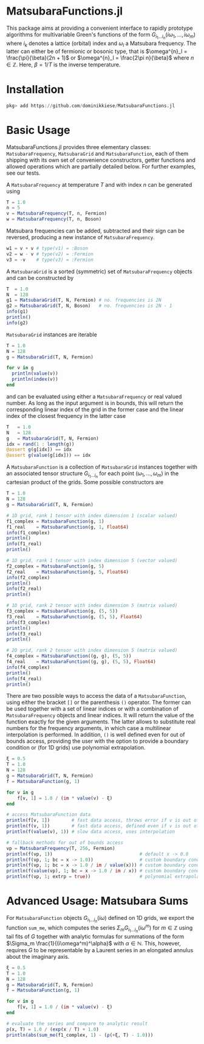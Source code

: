 # MatsubaraFunctions.jl

This package aims at providing a convenient interface to rapidly prototype algorithms for multivariable Green's functions of the form $G_{i_1 ... i_n}(i\omega_1, ..., i\omega_m)$ where $i_k$ denotes a lattice (orbital) index and $\omega_l$ a Matsubara frequency. The latter can either be of fermionic or bosonic type, that is $\omega^{n}_l = \frac{\pi}{\beta}(2n + 1)$ or $\omega^{n}_l = \frac{2\pi n}{\beta}$ where $n \in \mathbb{Z}$. Here, $\beta = 1/ T$ is the inverse temperature.


# Installation

```julia
pkg> add https://github.com/dominikkiese/MatsubaraFunctions.jl
```


# Basic Usage 

MatsubaraFunctions.jl provides three elementary classes: `MatsubaraFrequency`, `MatsubaraGrid` and `MatsubaraFunction`, each of them shipping with its own set of convenience constructors, getter functions and allowed operations which are partially detailed below. For further examples, see our tests. <br /> 


A `MatsubaraFrequency` at temperature $T$ and with index $n$ can be generated using

```julia
T = 1.0
n = 5
v = MatsubaraFrequency(T, n, Fermion)
w = MatsubaraFrequency(T, n, Boson) 
```

Matsubara frequencies can be added, subtracted and their sign can be reversed, producing a new instance of `MatsubaraFrequency`.

```julia
w1 = v + v # type(v1) = :Boson
v2 = w - v # type(v2) = :Fermion
v3 = -v    # type(v3) = :Fermion 
```


A `MatsubaraGrid` is a sorted (symmetric) set of `MatsubaraFrequency` objects and can be constructed by

```julia
T  = 1.0
N  = 128
g1 = MatsubaraGrid(T, N, Fermion) # no. frequencies is 2N
g2 = MatsubaraGrid(T, N, Boson)   # no. frequencies is 2N - 1
info(g1)
println()
info(g2)
```

`MatsubaraGrid` instances are iterable

```julia
T = 1.0
N = 128
g = MatsubaraGrid(T, N, Fermion)

for v in g
  println(value(v)) 
  println(index(v))
end
```

and can be evaluated using either a `MatsubaraFrequency` or real valued number. As long as the input argument is in bounds, this will return the corresponding linear index of the grid in the former case and the linear index of the closest frequency in the latter case 

```julia
T   = 1.0
N   = 128
g   = MatsubaraGrid(T, N, Fermion)
idx = rand(1 : length(g))
@assert g(g[idx]) == idx 
@assert g(value(g[idx])) == idx 
```


A `MatsubaraFunction` is a collection of `MatsubaraGrid` instances together with an associated tensor structure $G_{i_1...i_n}$ for each point $(\omega_1, ..., \omega_m)$ in the cartesian product of the grids. Some possible constructors are

```julia
T = 1.0
N = 128
g = MatsubaraGrid(T, N, Fermion)

# 1D grid, rank 1 tensor with index dimension 1 (scalar valued)
f1_complex = MatsubaraFunction(g, 1) 
f1_real    = MatsubaraFunction(g, 1, Float64) 
info(f1_complex)
println()
info(f1_real)
println()

# 1D grid, rank 1 tensor with index dimension 5 (vector valued)
f2_complex = MatsubaraFunction(g, 5) 
f2_real    = MatsubaraFunction(g, 5, Float64) 
info(f2_complex)
println()
info(f2_real)
println()

# 1D grid, rank 2 tensor with index dimension 5 (matrix valued)
f3_complex = MatsubaraFunction(g, (5, 5)) 
f3_real    = MatsubaraFunction(g, (5, 5), Float64) 
info(f3_complex)
println()
info(f3_real)
println()

# 2D grid, rank 2 tensor with index dimension 5 (matrix valued)
f4_complex = MatsubaraFunction((g, g), (5, 5)) 
f4_real    = MatsubaraFunction((g, g), (5, 5), Float64) 
info(f4_complex)
println()
info(f4_real)
println()
```

There are two possible ways to access the data of a `MatsubaraFunction`, using either the bracket `[]` or the parenthesis `()` operator. The former can be used together with a set of linear indices or with a combination of `MatsubaraFrequency` objects and linear indices. It will return the value of the function exactly for the given arguments. The latter allows to substitute real numbers for the frequency arguments, in which case a multilinear interpolation is performed. In addition, `()` is well defined even for out of bounds access, providing the user with the option to provide a boundary condition or (for 1D grids) use polynomial extrapolation.

```julia
ξ = 0.5
T = 1.0
N = 128
g = MatsubaraGrid(T, N, Fermion)
f = MatsubaraFunction(g, 1)

for v in g
    f[v, 1] = 1.0 / (im * value(v) - ξ)
end 

# access MatsubaraFunction data
println(f[v, 1])        # fast data access, throws error if v is out of bounds
println(f(v, 1))        # fast data access, defined even if v is out of bounds
println(f(value(v), 1)) # slow data access, uses interpolation 

# fallback methods for out of bounds access
vp = MatsubaraFrequency(T, 256, Fermion)
println(f(vp, 1))                                # default x -> 0.0
println(f(vp, 1; bc = x -> 1.0))                 # custom boundary condition x -> 1.0
println(f(vp, 1; bc = x -> 1.0 / im / value(x))) # custom boundary condition x -> 1.0 / im / value(x)
println(f(value(vp), 1; bc = x -> 1.0 / im / x)) # custom boundary condition x -> 1.0 / im / x
println(f(vp, 1; extrp = true))                  # polynomial extrapolation in 1D 
```

# Advanced Usage: Matsubara Sums 

For `MatsubaraFunction` objects $G_{i_1 ... i_n}(i\omega)$ defined on 1D grids, we export the function `sum_me`, which computes the series $\Sigma_m G_{i_1 ... i_n}(i\omega^{m})$ for $m \in \mathbb{Z}$ using tail fits of $G$ together with analytic formulas for summations of the form $\Sigma_m \frac{1}{(i\omega^m)^\alpha}$ with $\alpha \in \mathbb{N}$. This, however, requires $G$ to be representable by a Laurent series in an elongated annulus about the imaginary axis.

```julia
ξ = 0.5
T = 1.0
N = 128
g = MatsubaraGrid(T, N, Fermion)
f = MatsubaraFunction(g, 1)

for v in g
    f[v, 1] = 1.0 / (im * value(v) - ξ)
end 

# evaluate the series and compare to analytic result
ρ(x, T) = 1.0 / (exp(x / T) + 1.0)
println(abs(sum_me(f1_complex, 1) - (ρ(+ξ, T) - 1.0)))
```














